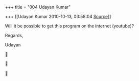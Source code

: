 +++
title = "004 Udayan Kumar"

+++
[[Udayan Kumar	2010-10-13, 03:58:04 [Source](https://groups.google.com/g/samskrita/c/4pXXRJrRoNg)]]



Will it be possible to get this program on the internet (youtube)?

  

Regards,

Udayan  

  

  
  







